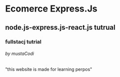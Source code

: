 # Ecomerce Express.Js
## node.js-express.js-react.js tutrual
### fullstacj tutrial
###### by mustaCodi 
"this website is made for learning perpos"

